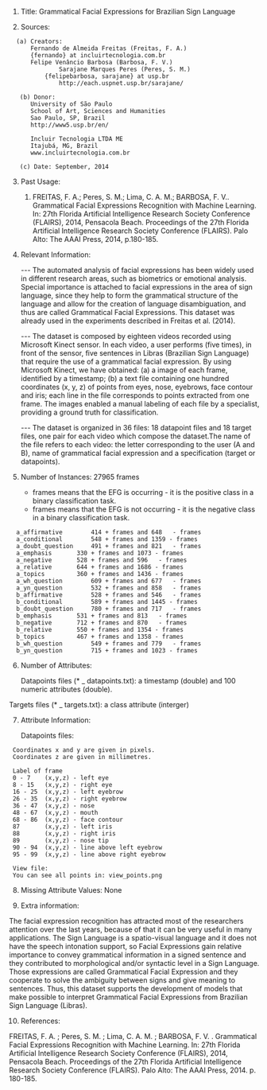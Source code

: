 1. Title: Grammatical Facial Expressions for Brazilian Sign Language

2. Sources:
  ```
    (a) Creators:
		Fernando de Almeida Freitas (Freitas, F. A.)
		{fernando} at incluirtecnologia.com.br
		Felipe Venâncio Barbosa (Barbosa, F. V.)		
                Sarajane Marques Peres (Peres, S. M.)
        	{felipebarbosa, sarajane} at usp.br
                http://each.uspnet.usp.br/sarajane/

     (b) Donor:
		University of São Paulo
		School of Art, Sciences and Humanities
		Sao Paulo, SP, Brazil
		http://www5.usp.br/en/

		Incluir Tecnologia LTDA ME
		Itajubá, MG, Brazil
		www.incluirtecnologia.com.br

     (c) Date: September, 2014
  ```

3. Past Usage:

   1. FREITAS, F. A.; Peres, S. M.; Lima, C. A. M.; BARBOSA, F. V.. Grammatical Facial Expressions Recognition with Machine Learning. In: 27th Florida Artificial Intelligence Research Society Conference (FLAIRS), 2014, Pensacola Beach. Proceedings of the 27th Florida Artificial Intelligence Research Society Conference (FLAIRS). Palo Alto: The AAAI Press, 2014, p.180-185.


4. Relevant Information:

   --- The automated analysis of facial expressions has been widely used in different research areas, such as biometrics or emotional analysis. Special importance is attached to facial expressions in the area of sign language, since they help to form the grammatical structure of the language and allow for the creation of language disambiguation, and thus are called Grammatical Facial Expressions. This dataset was already used in the experiments described in Freitas et al. (2014).

   --- The dataset is composed by eighteen videos recorded using Microsoft Kinect sensor. In each video, a user performs (five times), in front of the sensor, five sentences in Libras (Brazilian Sign Language) that require the use of a grammatical facial expression. By using Microsoft Kinect, we have obtained: (a) a image of each frame, identified by a timestamp; (b) a text file containing one hundred coordinates (x, y, z) of points from eyes, nose, eyebrows, face contour and iris; each line in the file corresponds to points extracted from one frame. The images enabled a manual labeling of each file by a specialist, providing a ground truth for classification.

   --- The dataset is organized in 36 files: 18 datapoint files and 18 target files, one pair for each video which compose the dataset.The name of the file refers to each video: the letter corresponding to the user (A and B), name of grammatical facial expression and a specification (target or datapoints).

5. Number of Instances: 27965 frames   

	+ frames means that the EFG is occurring - it is the positive class in a binary classification task.
	- frames means that the EFG is not occurring - it is the negative class in a binary classification task.
  ```
	a_affirmative 		 414 + frames and 648 	- frames
	a_conditional 		 548 + frames and 1359 - frames
	a_doubt_question 	 491 + frames and 821 	- frames
	a_emphasis 		 330 + frames and 1073 - frames
	a_negative 		 528 + frames and 596 	- frames
	a_relative 		 644 + frames and 1686 - frames
	a_topics 		 360 + frames and 1436 - frames
	a_wh_question 		 609 + frames and 677 	- frames
	a_yn_question 		 532 + frames and 858 	- frames
	b_affirmative 		 528 + frames and 546 	- frames
	b_conditional 		 589 + frames and 1445 - frames
	b_doubt_question 	 780 + frames and 717 	- frames
	b_emphasis 		 531 + frames and 813 	- frames
	b_negative 		 712 + frames and 870 	- frames
	b_relative 		 550 + frames and 1354 - frames
	b_topics 		 467 + frames and 1358 - frames
	b_wh_question 		 549 + frames and 779 	- frames
	b_yn_question 		 715 + frames and 1023 - frames

  ```
6. Number of Attributes:  

	Datapoints files (* _ datapoints.txt): a timestamp (double) and 100 numeric attributes (double).

  Targets files (* _ targets.txt): a class attribute (interger)


7. Attribute Information:

   Datapoints files:
  ```
   Coordinates x and y are given in pixels.
   Coordinates z are given in millimetres.

   Label of frame
   0 - 7	(x,y,z) - left eye
   8 - 15 	(x,y,z) - right eye
   16 - 25	(x,y,z) - left eyebrow
   26 - 35	(x,y,z) - right eyebrow
   36 - 47	(x,y,z) - nose
   48 - 67	(x,y,z) - mouth
   68 - 86	(x,y,z) - face contour
   87		(x,y,z) - left iris
   88 		(x,y,z) - right iris
   89		(x,y,z) - nose tip
   90 - 94	(x,y,z) - line above left eyebrow
   95 - 99	(x,y,z) - line above right eyebrow

   View file:
   You can see all points in: view_points.png
  ``` 
8. Missing Attribute Values: None

9. Extra information:

The facial expression recognition has attracted most of the researchers attention over the last years, because of that it can be very useful in many applications. The Sign Language is a spatio-visual language and it does not have the speech intonation support, so Facial Expressions gain relative importance to convey grammatical information in a signed sentence and they contributed to morphological and/or syntactic level in a Sign Language. Those expressions are called Grammatical Facial Expression and they cooperate to solve the ambiguity between signs and give meaning to sentences. Thus, this dataset supports the development of models that make possible to interpret Grammatical Facial Expressions from Brazilian Sign Language (Libras).


10. References:

FREITAS, F. A. ; Peres, S. M. ; Lima, C. A. M. ; BARBOSA, F. V. . Grammatical Facial Expressions Recognition with Machine Learning. In: 27th Florida Artificial Intelligence Research Society Conference (FLAIRS), 2014, Pensacola Beach. Proceedings of the 27th Florida Artificial Intelligence Research Society Conference (FLAIRS). Palo Alto: The AAAI Press, 2014. p. 180-185.      
